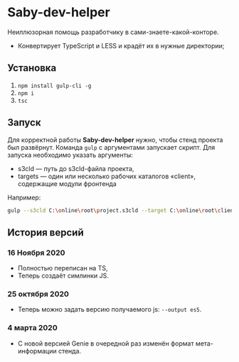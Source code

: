# Saby-dev-helper

Неиллюзорная помощь разработчику в сами-знаете-какой-конторе.

* Конвертирует TypeScript и LESS и крадёт их в нужные директории;
<!-- * Генерирует документацию -->

## Установка

1. `npm install gulp-cli -g`
2. `npm i`
3. `tsc`

## Запуск

Для корректной работы __Saby-dev-helper__ нужно, чтобы стенд проекта был развёрнут.
Команда `gulp` с аргументами запускает скрипт. Для запуска необходимо указать аргументы:

* s3cld — путь до s3cld-файла проекта,
* targets — один или несколько рабочих каталогов «client», содержащие модули фронтенда

Например:

```sh
gulp --s3cld C:\online\root\project.s3cld --target C:\online\root\client --target C:\online\eo\client
```

## История версий

<!--
    TODO: Сделать сборку статики независимой от Genie.
-->
### 16 Ноября 2020

* Полностью переписан на TS,
* Теперь создаёт симлинки JS.

### 25 октября 2020

* Теперь можно задать версию получаемого js: `--output es5`.

### 4 марта 2020

* С новой версией Genie в очередной раз изменён формат мета-информации стенда.
